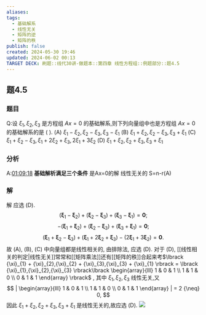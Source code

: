 ```yaml
---
aliases: 
tags:
  - 基础解系
  - 线性无关
  - 矩阵的逆
  - 矩阵的秩
publish: false
created: 2024-05-30 19:46
updated: 2024-06-02 00:13
TARGET DECK: 刷题::线代30讲-做题本::第四章 线性方程组::例题部分::题4.5
---
```

## 题4.5
### 题目
Q:设 ${\xi }_{1},{\xi }_{2},{\xi }_{3}$ 是方程组 ${Ax} = 0$ 的基础解系,则下列向量组中也是方程组 ${Ax} = 0$ 的基础解系的是 ( ).
(A) ${\xi }_{1} - {\xi }_{2},{\xi }_{2} - {\xi }_{3},{\xi }_{3} - {\xi }_{1}$ 
(B) ${\xi }_{1} + {\xi }_{2},{\xi }_{2} - {\xi }_{3},{\xi }_{3} + {\xi }_{1}$
(C) ${\xi }_{1} + {\xi }_{2} - {\xi }_{3},{\xi }_{1} + 2{\xi }_{2} + {\xi }_{3},2{\xi }_{1} + 3{\xi }_{2}$
(D) ${\xi }_{1} + {\xi }_{2},{\xi }_{2} + {\xi }_{3},{\xi }_{3} + {\xi }_{1}$
### 分析
A:[01:09:18](https://www.bilibili.com/video/BV1Ti421D727?p=34&t=4158.025988#t=1:09:18.03) 
**基础解析满足三个条件**
是Ax=0的解 
线性无关的 
S=n-r(A)
### 解
解 应选 (D).
$$
( {\mathbf{\xi}}_{1} {-} {\mathbf{\xi}}_{2} ) + ( {\mathbf{\xi}}_{2} {-} {\mathbf{\xi}}_{3} ) + ( {\mathbf{\xi}}_{3} {-} {\mathbf{\xi}}_{1} ) = \mathbf{0};
$$
$$
{-} ( {\mathbf{\xi}}_{1} + {\mathbf{\xi}}_{2} ) + ( {\mathbf{\xi}}_{2} {-} {\mathbf{\xi}}_{3} ) + ( {\mathbf{\xi}}_{3} + {\mathbf{\xi}}_{1} ) = \mathbf{0};
$$
$$
( {\mathbf{\xi}}_{1} + {\mathbf{\xi}}_{2} {-} {\mathbf{\xi}}_{3} ) + ( {\mathbf{\xi}}_{1} + 2{\mathbf{\xi}}_{2} + {\mathbf{\xi}}_{3} ) {-} ( 2{\mathbf{\xi}}_{1} + 3{\mathbf{\xi}}_{2} ) = \mathbf{0}.
$$
故 (A), (B), (C) 中向量组都是线性相关的, 由排除法, 应选 (D).
对于 (D), [[线性相关的判定|线性无关]]常常和[[矩阵乘法]]还有[[矩阵的秩]]合起来考$\lbrack {\xi}_{1} + {\xi}_{2},{\xi}_{2} + {\xi}_{3},{\xi}_{3} + {\xi}_{1} \rbrack = \lbrack {\xi}_{1},{\xi}_{2},{\xi}_{3} \rbrack\lbrack \begin{array}{lll} 1 & 0 & 1 \\ 1 & 1 & 0 \\ 0 & 1 & 1 \end{array} \rbrack$ ,
其中 ${\xi}_{1},{\xi}_{2},{\xi}_{3}$ 线性无关,又
$$
| \begin{array}{lll} 1 & 0 & 1 \\ 1 & 1 & 0 \\ 0 & 1 & 1 \end{array} | = 2 {\neq} 0,
$$
因此 ${\xi}_{1} + {\xi}_{2},{\xi}_{2} + {\xi}_{3},{\xi}_{3} + {\xi}_{1}$ 是线性无关的,故应选 (D).
![](https://img.hwenyi.live/202406020015070.webp)

